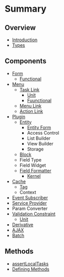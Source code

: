 # Summary

## Overview

* [Introduction](README.md)
* [Types](types.md)

## Components

* [Form](configuration-form.md)
  * [Functional](configuration-form/functional.md)
* [Menu](menu.md)
  * [Task Link](menu/task-link.md)
    * [Unit](menu/task-link/unit.md)
    * [Fuunctional](menu/task-link/fuunctional.md)
  * [Menu Link](menu/menu-link.md)
  * [Action Link](menu/action-link.md)
* [Plugin](plugin.md)
  * [Entity](plugin/entity.md)
    * [Entity Form](plugin/entity/entity-form.md)
    * Access Control
    * List Builder
    * View Builder
    * Storage
  * [Block](plugin/block.md)
  * Field Type
  * Field Widget
  * [Field Formatter](plugin/field-formatter.md)
    * [Kernel](plugin/field-formatter/functional.md)
* [Cache](cache.md)
  * [Tag](cache/tag.md)
  * Context
* [Event Subscriber](event-subscriber.md)
* [Service Provider](service-provider.md)
* Param Converter
* [Validation Constraint](validation-constraint.md)
  * [Unit](validation-constraint/functional.md)
* [Derivative](derivative.md)
* [AJAX](ajax.md)
* [Batch](batch.md)

## Methods

* [assertLocalTasks](methods/assertlocaltasks.md)
* [Defining Methods](methods.md)

